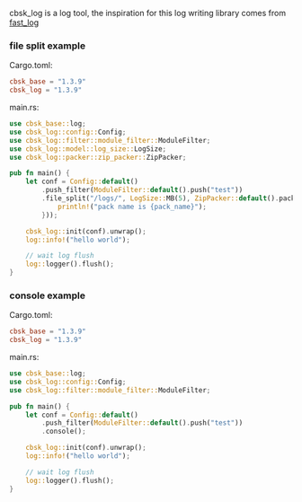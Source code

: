 cbsk_log is a log tool, the inspiration for this log writing library comes from [fast_log](https://crates.io/crates/fast_log)

### file split example

Cargo.toml:

```toml
cbsk_base = "1.3.9"
cbsk_log = "1.3.9"
```

main.rs:

```rust
use cbsk_base::log;
use cbsk_log::config::Config;
use cbsk_log::filter::module_filter::ModuleFilter;
use cbsk_log::model::log_size::LogSize;
use cbsk_log::packer::zip_packer::ZipPacker;

pub fn main() {
    let conf = Config::default()
        .push_filter(ModuleFilter::default().push("test"))
        .file_split("/logs/", LogSize::MB(5), ZipPacker::default().pack_end(|pack_name| {
            println!("pack name is {pack_name}");
        }));

    cbsk_log::init(conf).unwrap();
    log::info!("hello world");

    // wait log flush
    log::logger().flush();
}
```

### console example

Cargo.toml:

```toml
cbsk_base = "1.3.9"
cbsk_log = "1.3.9"
```

main.rs:

```rust
use cbsk_base::log;
use cbsk_log::config::Config;
use cbsk_log::filter::module_filter::ModuleFilter;

pub fn main() {
    let conf = Config::default()
        .push_filter(ModuleFilter::default().push("test"))
        .console();

    cbsk_log::init(conf).unwrap();
    log::info!("hello world");

    // wait log flush
    log::logger().flush();
}
```